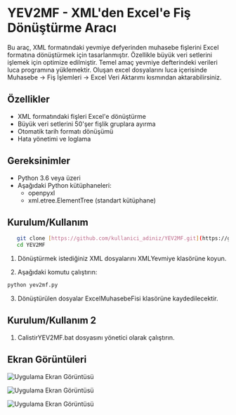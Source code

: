 # YEV2MF - XML'den Excel'e Fiş Dönüştürme Aracı

Bu araç, XML formatındaki yevmiye defyerinden muhasebe fişlerini Excel formatına dönüştürmek için tasarlanmıştır. Özellikle büyük veri setlerini işlemek için optimize edilmiştir.
Temel amaç yevmiye defterindeki verileri luca programına yüklemektir.
Oluşan excel dosyalarını luca içerisinde Muhasebe -> Fiş İşlemleri -> Excel Veri Aktarımı kısmından aktarabilirsiniz.

## Özellikler

- XML formatındaki fişleri Excel'e dönüştürme
- Büyük veri setlerini 50'şer fişlik gruplara ayırma
- Otomatik tarih formatı dönüşümü
- Hata yönetimi ve loglama

  
## Gereksinimler

- Python 3.6 veya üzeri
- Aşağıdaki Python kütüphaneleri:
  - openpyxl
  - xml.etree.ElementTree (standart kütüphane)
  
## Kurulum/Kullanım

```bash
   git clone [https://github.com/kullanici_adiniz/YEV2MF.git](https://github.com/kullanici_adiniz/YEV2MF.git)
   cd YEV2MF
```

1. Dönüştürmek istediğiniz XML dosyalarını XMLYevmiye klasörüne koyun.

2. Aşağıdaki komutu çalıştırın:

```bash
python yev2mf.py
```
3. Dönüştürülen dosyalar ExcelMuhasebeFisi klasörüne kaydedilecektir.

## Kurulum/Kullanım 2

1. CalistirYEV2MF.bat dosyasını yönetici olarak çalıştırın.

## Ekran Görüntüleri
![Uygulama Ekran Görüntüsü](https://yavuzselimkilic.com/araclar/YEV2MF/EkranGoruntusu/Program.png)

![Uygulama Ekran Görüntüsü](https://yavuzselimkilic.com/araclar/YEV2MF/EkranGoruntusu/Excel.png)

![Uygulama Ekran Görüntüsü](https://yavuzselimkilic.com/araclar/YEV2MF/EkranGoruntusu/Luca.png)
